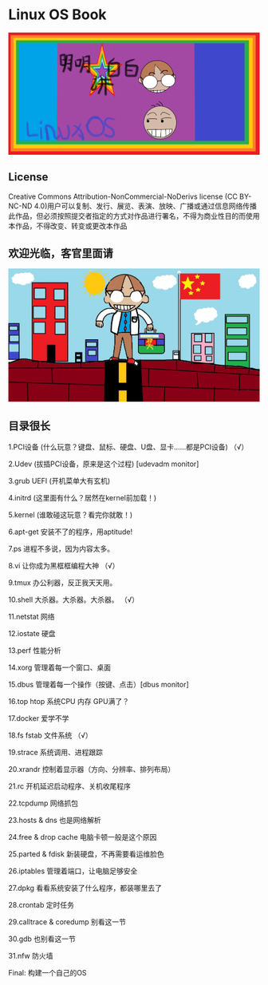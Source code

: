 # Linux OS Book
![李智轩作品](https://github.com/roomsky/linuxos/blob/main/img/logo.png)


## License
Creative Commons Attribution-NonCommercial-NoDerivs license (CC BY-NC-ND 4.0)用户可以复制、发行、展览、表演、放映、广播或通过信息网络传播此作品，但必须按照提交者指定的方式对作品进行署名，不得为商业性目的而使用本作品，不得改变、转变或更改本作品

## 欢迎光临，客官里面请
![李智轩作品](https://github.com/roomsky/linuxos/blob/main/img/index.jpg)


## 目录很长

1.PCI设备 (什么玩意？键盘、鼠标、硬盘、U盘、显卡……都是PCI设备) （√）

2.Udev (拔插PCI设备，原来是这个过程) [udevadm monitor]

3.grub UEFI (开机菜单大有玄机)

4.initrd (这里面有什么？居然在kernel前加载！)

5.kernel (谁敢碰这玩意？看完你就敢！)

6.apt-get 安装不了的程序，用aptitude!

7.ps 进程不多说，因为内容太多。

8.vi 让你成为黑框框编程大神 （√）

9.tmux 办公利器，反正我天天用。

10.shell 大杀器。大杀器。大杀器。 （√）

11.netstat 网络

12.iostate 硬盘

13.perf 性能分析

14.xorg 管理着每一个窗口、桌面

15.dbus 管理着每一个操作（按键、点击）[dbus monitor]

16.top htop 系统CPU 内存 GPU满了？

17.docker 爱学不学

18.fs fstab 文件系统 （√）

19.strace 系统调用、进程跟踪

20.xrandr 控制着显示器（方向、分辨率、排列布局）

21.rc 开机延迟启动程序、关机收尾程序

22.tcpdump 网络抓包

23.hosts & dns 也是网络解析

24.free & drop cache 电脑卡顿一般是这个原因

25.parted & fdisk 新装硬盘，不再需要看运维脸色

26.iptables 管理着端口，让电脑足够安全

27.dpkg 看看系统安装了什么程序，都装哪里去了

28.crontab 定时任务

29.calltrace & coredump 别看这一节

30.gdb 也别看这一节

31.nfw 防火墙

Final: 构建一个自己的OS